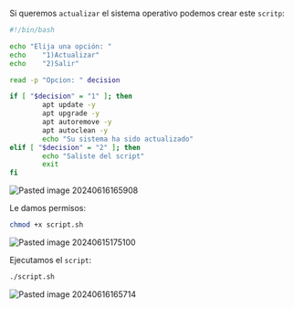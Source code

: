 Si queremos ``actualizar`` el sistema operativo podemos crear este ``scritp``:

```Bash
#!/bin/bash

echo "Elija una opción: "
echo    "1)Actualizar"
echo    "2)Salir"

read -p "Opcion: " decision

if [ "$decision" = "1" ]; then
        apt update -y
        apt upgrade -y
        apt autoremove -y
        apt autoclean -y
        echo "Su sistema ha sido actualizado"
elif [ "$decision" = "2" ]; then
        echo "Saliste del script"
        exit
fi
```

![Pasted image 20240616165908](https://github.com/user-attachments/assets/bac8ee42-30d4-4a16-a304-c461c03f6118)

Le damos permisos:

```Bash
chmod +x script.sh
```

![Pasted image 20240615175100](https://github.com/user-attachments/assets/5f3e0d5e-32a4-49e7-b900-b108af111b50)

Ejecutamos el ``script``:

```Bash
./script.sh
```

![Pasted image 20240616165714](https://github.com/user-attachments/assets/05942449-89fb-445e-93a2-cf4066022b7a)
